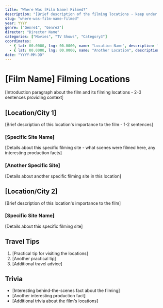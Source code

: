 ```yaml
---
title: "Where Was [Film Name] Filmed?"
description: "[Brief description of the filming locations - keep under 160 characters]"
slug: "where-was-film-name-filmed"
year: YYYY
genre: ["Genre1", "Genre2"]
director: "Director Name"
categories: ["Movies", "TV Shows", "Category3"]
coordinates: 
  - { lat: 00.0000, lng: 00.0000, name: "Location Name", description: "Brief description of scenes filmed here" }
  - { lat: 00.0000, lng: 00.0000, name: "Another Location", description: "Brief description" }
date: "YYYY-MM-DD"
---
```


# [Film Name] Filming Locations

[Introduction paragraph about the film and its filming locations - 2-3 sentences providing context]

## [Location/City 1]

[Brief description of this location's importance to the film - 1-2 sentences]

### [Specific Site Name]
[Details about this specific filming site - what scenes were filmed here, any interesting production facts]

### [Another Specific Site]
[Details about another specific filming site in this location]

## [Location/City 2]

[Brief description of this location's importance to the film]

### [Specific Site Name]
[Details about this specific filming site]

## Travel Tips

1. [Practical tip for visiting the locations]
2. [Another practical tip]
3. [Additional travel advice]

## Trivia

- [Interesting behind-the-scenes fact about the filming]
- [Another interesting production fact]
- [Additional trivia about the film's locations] 